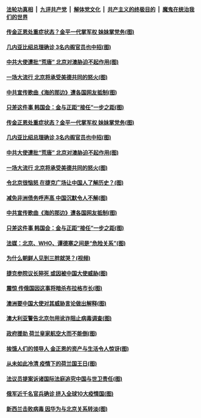 

####  [法轮功真相](../../../../basic/blob/master/README.md?t=04302302) &nbsp;|&nbsp; [九评共产党](../../../../9ping.md/blob/master/README.md?t=04302302) &nbsp;|&nbsp; [解体党文化](../../../../jtdwh.md/blob/master/README.md?t=04302302)  &nbsp;|&nbsp; [共产主义的终极目的](../../../../gczydzjmd.md/blob/master/README.md?t=04302302) &nbsp;|&nbsp; [魔鬼在统治我们的世界](../../../../mgztzwmdsj.md/blob/master/README.md?t=04302302) 

#### [传金正恩处重症状态？金平一代掌军权 妹妹掌党务(图)](../pages/p9/931658.md?t=04302302) 

#### [几内亚比绍总理确诊 3名内阁官员也中招(图)](../pages/p9/931630.md?t=04302302) 

#### [中共大使遭批“荒唐” 北京对澳胁迫不起作用(图)](../pages/p9/931575.md?t=04302302) 

#### [一场大流行 北京将承受美德共同的怒火(图)](../pages/p9/931620.md?t=04302302) 

#### [中共宣传歌曲《海的那边》遭各国网友抵制(图)](../pages/p9/931588.md?t=04302302) 

#### [只差这件事 韩国会：金与正距“接任”一步之距(图)](../pages/p9/931546.md?t=04302302) 

#### [传金正恩处重症状态？金平一代掌军权 妹妹掌党务(图)](../pages/p9/931658.md?t=04302302) 

#### [几内亚比绍总理确诊 3名内阁官员也中招(图)](../pages/p9/931630.md?t=04302302) 

#### [中共大使遭批“荒唐” 北京对澳胁迫不起作用(图)](../pages/p9/931575.md?t=04302302) 

#### [一场大流行 北京将承受美德共同的怒火(图)](../pages/p9/931620.md?t=04302302) 

#### [令北京很恼怒 在捷克广场让中国人了解历史？(图)](../pages/p9/931579.md?t=04302302) 

#### [减免非洲债务呼声高 中国沉默令人不解(图)](../pages/p9/931617.md?t=04302302) 

#### [中共宣传歌曲《海的那边》遭各国网友抵制(图)](../pages/p9/931588.md?t=04302302) 

#### [只差这件事 韩国会：金与正距“接任”一步之距(图)](../pages/p9/931546.md?t=04302302) 

#### [法媒：北京、WHO、谭德塞之间是“危险关系”(图)](../pages/p9/931435.md?t=04302302) 

#### [为什么朝鲜人见到三胖就哭？(视频)](../pages/p9/931444.md?t=04302302) 

#### [捷克参院议长猝死 或因被中国大使威胁(图)](../pages/p9/931490.md?t=04302302) 

#### [震惊 传俄国因这事将暗杀布拉格市长(图)](../pages/p9/931442.md?t=04302302) 

#### [澳洲要中国大使对其威胁言论做出解释(图)](../pages/p9/931487.md?t=04302302) 

#### [澳大利亚警告北京勿用讹诈阻止病毒调查(图)](../pages/p9/931483.md?t=04302302) 

#### [政府援助 荷兰皇家航空大而不能倒(图)](../pages/p9/931465.md?t=04302302) 

#### [挨饿人们的领导人 金正恩的资产与生活令人惊讶(图)](../pages/p9/931304.md?t=04302302) 

#### [从未如此冷清 疫情下的荷兰国王日(图)](../pages/p9/931352.md?t=04302302) 

#### [法议员提案诉诸国际法庭追究中国与世卫责任(图)](../pages/p9/931343.md?t=04302302) 

#### [俄军近千名官兵确诊 挤入全球10大疫情国(图)](../pages/p9/931312.md?t=04302302) 

#### [新西兰击败病毒 因华为与北京关系转淡(图)](../pages/p9/931353.md?t=04302302) 

